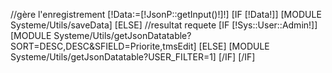 //gère l'enregistrement
[!Data:=[!JsonP::getInput()!]!]
[IF [!Data!]]
    [MODULE Systeme/Utils/saveData]
[ELSE]
    //resultat requete
    [IF [!Sys::User::Admin!]]
        [MODULE Systeme/Utils/getJsonDatatable?SORT=DESC,DESC&SFIELD=Priorite,tmsEdit]
    [ELSE]
        [MODULE Systeme/Utils/getJsonDatatable?USER_FILTER=1]
    [/IF]
[/IF]
